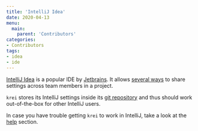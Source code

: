 ```yaml
---
title: 'IntelliJ Idea'
date: 2020-04-13
menu:
  main:
    parent: 'Contributors'
categories:
- Contributors
tags:
- idea
- ide
---
```


[IntelliJ Idea](https://www.jetbrains.com/idea/) is a popular IDE by [Jetbrains](https://www.jetbrains.com/). It allows [several ways](https://www.jetbrains.com/help/idea/sharing-your-ide-settings.html) to share settings across team members in a project.

`krei` stores its IntelliJ settings inside its [git repository](https://www.jetbrains.com/help/idea/creating-and-managing-projects.html#share-project-through-vcs) and thus should work out-of-the-box for other IntelliJ users.

In case you have trouble getting `krei` to work in IntelliJ, take a look at the [help](../community/help) section.

